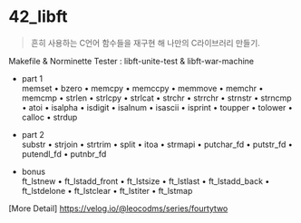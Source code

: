 # 42_libft
> 흔히 사용하는 C언어 함수들을 재구현 해 나만의 C라이브러리 만들기.

Makefile & Norminette
Tester : libft-unite-test & libft-war-machine

- part 1</br>
memset • bzero • memcpy • memccpy • memmove • memchr • memcmp • strlen • strlcpy • strlcat • strchr • strrchr • strnstr • strncmp • atoi • isalpha • isdigit • isalnum • isascii • isprint • toupper • tolower • calloc • strdup

- part 2</br>
substr • strjoin • strtrim • split • itoa • strmapi • putchar_fd • putstr_fd • putendl_fd • putnbr_fd

- bonus</br>
ft_lstnew • ft_lstadd_front • ft_lstsize • ft_lstlast • ft_lstadd_back • ft_lstdelone • ft_lstclear • ft_lstiter • ft_lstmap

[More Detail]
https://velog.io/@leocodms/series/fourtytwo
